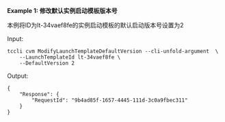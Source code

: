 **Example 1: 修改默认实例启动模板版本号**

本例将ID为lt-34vaef8fe的实例启动模板的默认启动版本号设置为2

Input: 

```
tccli cvm ModifyLaunchTemplateDefaultVersion --cli-unfold-argument  \
    --LaunchTemplateId lt-34vaef8fe \
    --DefaultVersion 2
```

Output: 
```
{
    "Response": {
        "RequestId": "9b4ad85f-1657-4445-111d-3c0a9fbec311"
    }
}
```

